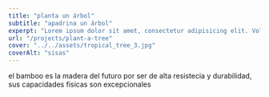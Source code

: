 ```yaml
---
title: "planta un árbol"
subtitle: "apadrina un árbol"
experpt: "Lorem ipsum dolor sit amet, consectetur adipisicing elit. Voluptatibus quia, Nonea! Maiores et perferendis eaque, exercitationem praesentium nihil."
url: "/projects/plant-a-tree"
cover: "../../assets/tropical_tree_3.jpg"
coverAlt: "sisas"
---
```


el bamboo es la madera del futuro por ser de alta resistecia y durabilidad, sus capacidades fisicas son excepcionales
